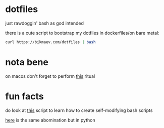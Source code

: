 # dotfiles

just rawdoggin' bash as god intended

there is a cute script to bootstrap my dotfiles in dockerfiles/on bare metal:

```bash
curl https://bikmaev.com/dotfiles | bash
```

# nota bene

on macos don't forget to perform [this](https://apple.stackexchange.com/questions/259093/can-touch-id-on-mac-authenticate-sudo-in-terminal) ritual

# fun facts

do look at [this](https://github.com/realbikmaev/dotfiles/blob/main/lmao/lmao.sh) script to learn how to create self-modifying bash scripts

[here](https://github.com/realbikmaev/dotfiles/blob/main/lmao/lmao.py) is the same abomination but in python
